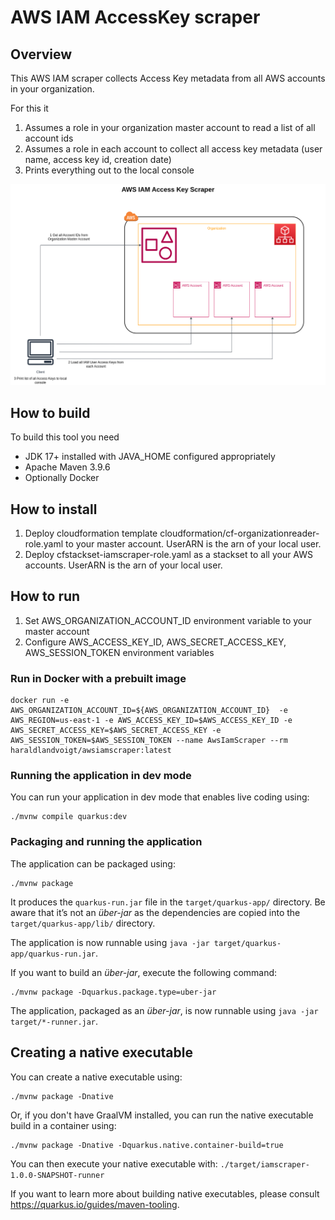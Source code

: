 # AWS IAM AccessKey scraper

## Overview

This AWS IAM scraper collects Access Key metadata from all AWS accounts in your organization.

For this it 
1. Assumes a role in your organization master account to read a list of all account ids
2. Assumes a role in each account to collect all access key metadata (user name, access key id, creation date)
3. Prints everything out to the local console

![Overview](documentation/awsiamscraper.png)

## How to build

To build this tool you need
* JDK 17+ installed with JAVA_HOME configured appropriately 
* Apache Maven 3.9.6
* Optionally Docker

## How to install

1. Deploy cloudformation template cloudformation/cf-organizationreader-role.yaml to your master account. UserARN is the arn of your local user.
2. Deploy cfstackset-iamscraper-role.yaml as a stackset to all your AWS accounts. UserARN is the arn of your local user.

## How to run

1. Set AWS_ORGANIZATION_ACCOUNT_ID environment variable to your master account
2. Configure AWS_ACCESS_KEY_ID, AWS_SECRET_ACCESS_KEY, AWS_SESSION_TOKEN environment variables

### Run in Docker with a prebuilt image

```shell script
docker run -e AWS_ORGANIZATION_ACCOUNT_ID=${AWS_ORGANIZATION_ACCOUNT_ID}  -e AWS_REGION=us-east-1 -e AWS_ACCESS_KEY_ID=$AWS_ACCESS_KEY_ID -e AWS_SECRET_ACCESS_KEY=$AWS_SECRET_ACCESS_KEY -e AWS_SESSION_TOKEN=$AWS_SESSION_TOKEN --name AwsIamScraper --rm haraldlandvoigt/awsiamscraper:latest
```
### Running the application in dev mode

You can run your application in dev mode that enables live coding using:
```shell script
./mvnw compile quarkus:dev
```
### Packaging and running the application

The application can be packaged using:
```shell script
./mvnw package
```
It produces the `quarkus-run.jar` file in the `target/quarkus-app/` directory.
Be aware that it’s not an _über-jar_ as the dependencies are copied into the `target/quarkus-app/lib/` directory.

The application is now runnable using `java -jar target/quarkus-app/quarkus-run.jar`.

If you want to build an _über-jar_, execute the following command:
```shell script
./mvnw package -Dquarkus.package.type=uber-jar
```
The application, packaged as an _über-jar_, is now runnable using `java -jar target/*-runner.jar`.

## Creating a native executable

You can create a native executable using:
```shell script
./mvnw package -Dnative
```

Or, if you don't have GraalVM installed, you can run the native executable build in a container using:
```shell script
./mvnw package -Dnative -Dquarkus.native.container-build=true
```

You can then execute your native executable with: `./target/iamscraper-1.0.0-SNAPSHOT-runner`

If you want to learn more about building native executables, please consult https://quarkus.io/guides/maven-tooling.



